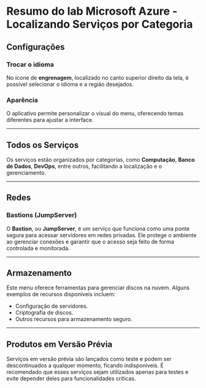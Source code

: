 
# Resumo do lab Microsoft Azure - Localizando Serviços por Categoria

## Configurações

### Trocar o idioma
No ícone de **engrenagem**, localizado no canto superior direito da tela, é possível selecionar o idioma e a região desejados.

### Aparência
O aplicativo permite personalizar o visual do menu, oferecendo temas diferentes para ajustar a interface.

---

## Todos os Serviços
Os serviços estão organizados por categorias, como **Computação**, **Banco de Dados**, **DevOps**, entre outros, facilitando a localização e o gerenciamento.

---

## Redes

### Bastions (JumpServer)
O **Bastion**, ou **JumpServer**, é um serviço que funciona como uma ponte segura para acessar servidores em redes privadas. Ele protege o ambiente ao gerenciar conexões e garantir que o acesso seja feito de forma controlada e monitorada.

---

## Armazenamento
Este menu oferece ferramentas para gerenciar discos na nuvem. Alguns exemplos de recursos disponíveis incluem:
- Configuração de servidores.
- Criptografia de discos.
- Outros recursos para armazenamento seguro.

---

## Produtos em Versão Prévia
Serviços em versão prévia são lançados como teste e podem ser descontinuados a qualquer momento, ficando indisponíveis. É recomendado que esses serviços sejam utilizados apenas para testes e evite depender deles para funcionalidades críticas.
